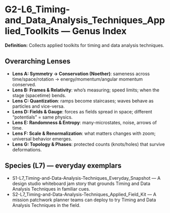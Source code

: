 # G2-L6_Timing-and_Data_Analysis_Techniques_Applied_Toolkits — Genus Index
**Definition:** Collects applied toolkits for timing and data analysis techniques.

## Overarching Lenses

- **Lens A: Symmetry -> Conservation (Noether)**: sameness across time/space/rotation → energy/momentum/angular momentum conserved.
- **Lens B: Frames & Relativity**: who’s measuring; speed limits; when the stage (spacetime) bends.
- **Lens C: Quantization**: ramps become staircases; waves behave as particles and vice-versa.
- **Lens D: Fields & Gauge**: forces as fields spread in space; different “potentials” = same physics.
- **Lens E: Randomness & Entropy**: many-microstates, noise, arrows of time.
- **Lens F: Scale & Renormalization**: what matters changes with zoom; universal behavior emerges.
- **Lens G: Topology & Phases**: protected counts (knots/holes) that survive deformations.

## Species (L7) — everyday exemplars
- S1-L7_Timing-and-Data-Analysis-Techniques_Everyday_Snapshot — A design studio whiteboard jam story that grounds Timing and Data Analysis Techniques in familiar cues.
- S2-L7_Timing-and-Data-Analysis-Techniques_Applied_Field_Kit — A mission patchwork planner teams can deploy to try Timing and Data Analysis Techniques in the field.
